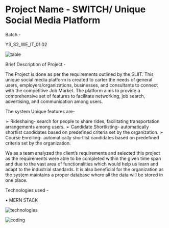# Project Name - SWITCH/ Unique Social Media Platform
 


Batch - 

Y3_S2_WE_IT_01.02

![table](https://github.com/Achinika/JUN_WE_24-SWITCH/assets/95092298/7f8c0d3b-868e-4041-8c25-57ce9b1d89b8)


Brief Description of Project -

The Project is done as per the requirements outlined by the SLIIT. This  unique social media platform is created to carter the needs of general users, employers/organizations, businesses, and consultants to connect  with the competitive Job Market.
The platform aims to provide a comprehensive set of features to facilitate networking, job search, advertising, and communication among users. 

The system Unique features are-

➢ Rideshaing- search for people to share rides, facilitating transportation 
arrangements among users.
➢ Candidate Shortlisting- automatically shortlist candidates based on predefined criteria set by the organization. 
➢ Course Enrolling- automatically shortlist candidates based on predefined criteria set by the organization.


We as a team analyzed the client’s requirements and selected this project as the requirements were able to be completed within the given time span and due to the vast area of functionalities which would help us learn and adapt to the industrial standards. It is also beneficial for the organization as the system maintains a proper database where all the data will be stored in one place. 

Technologies used -

• MERN STACK

![technologies](https://github.com/Achinika/JUN_WE_24-SWITCH/assets/95092298/412de841-8404-4929-b0d3-18a5ab8c5440)


![coding](https://github.com/Achinika/JUN_WE_24-SWITCH/assets/95092298/50803afe-908f-4da0-8d67-da0e15e50905)





